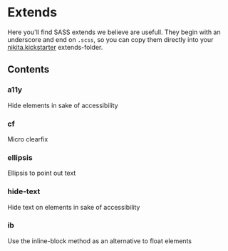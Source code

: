 # Extends

Here you'll find SASS extends we believe are usefull. They begin with an underscore and end on `.scss`, so you can copy them directly into your [nikita.kickstarter](https://github.com/nikita-kit/nikita-kickstarter) extends-folder.


## Contents

### a11y

Hide elements in sake of accessibility


### cf

Micro clearfix


### ellipsis

Ellipsis to point out text


### hide-text

Hide text on elements in sake of accessibility


### ib

Use the inline-block method as an alternative to float elements
